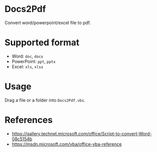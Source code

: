 # Docs2Pdf
Convert word/powerpoint/excel file to pdf.
# Supported format
- Word: `doc`, `docx`
- PowerPoint: `ppt`, `pptx`
- Excel: `xls`, `xlsx`
# Usage
Drag a file or a folder into `Docs2Pdf.vbs`.
# References
- https://gallery.technet.microsoft.com/office/Script-to-convert-Word-08c5154b
- https://msdn.microsoft.com/vba/office-vba-reference
